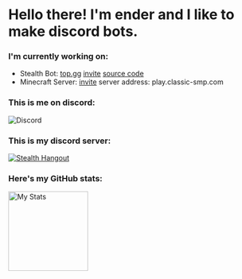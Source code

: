 # Hello there! I'm ender and I like to make discord bots.

### I'm currently working on:
- Stealth Bot: [top.gg](https://top.gg/bot/760179628122964008) [invite](https://discord.com/oauth2/authorize?client_id=760179628122964008&permissions=8&scope=bot) [source code](https://github.com/Ender2K89/Stealth-Bot)
- Minecraft Server: [invite](https://discord.gg/JHG7Pejyhc) server address: play.classic-smp.com

### This is me on discord:
![Discord](https://discord.c99.nl/widget/theme-2/564890536947875868.png)

### This is my discord server:
[![Stealth Hangout](https://img.shields.io/static/v1?style=flat&logo=discord&logoColor=white&color=%235865f2&label=&message=Join%20my%20server:%20Stealth%20Hangout)](https://discord.gg/ktkXwmD2kF)

### Here's my GitHub stats:
<p align="left">
    <img alt="My Stats" height="160em"  src="https://github-readme-stats.vercel.app/api?username=Ender2K89&theme=material-palenight&show_icons=true">
</p>
